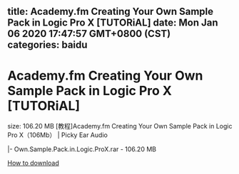 
title: Academy.fm Creating Your Own Sample Pack in Logic Pro X [TUTORiAL]
date: Mon Jan 06 2020 17:47:57 GMT+0800 (CST)    
categories: baidu
---

# Academy.fm Creating Your Own Sample Pack in Logic Pro X [TUTORiAL]
size: 106.20 MB
 [教程]Academy.fm Creating Your Own Sample Pack in Logic Pro X（106Mb） | Picky Ear Audio
 
|- Own.Sample.Pack.in.Logic.ProX.rar - 106.20 MB

[How to download](https://bpcam.bemobtrk.com/go/2ceec3aa-1ca2-46d6-b9ff-aaa5c184517c?jno=5180)
